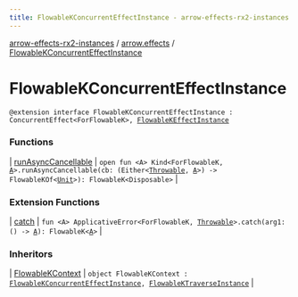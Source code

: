 ```yaml
---
title: FlowableKConcurrentEffectInstance - arrow-effects-rx2-instances
---
```


[arrow-effects-rx2-instances](../../index.html) / [arrow.effects](../index.html) / [FlowableKConcurrentEffectInstance](./index.html)

# FlowableKConcurrentEffectInstance

`@extension interface FlowableKConcurrentEffectInstance : ConcurrentEffect<ForFlowableK>, `[`FlowableKEffectInstance`](../-flowable-k-effect-instance/index.html)

### Functions

| [runAsyncCancellable](run-async-cancellable.html) | `open fun <A> Kind<ForFlowableK, `[`A`](run-async-cancellable.html#A)`>.runAsyncCancellable(cb: (Either<`[`Throwable`](https://kotlinlang.org/api/latest/jvm/stdlib/kotlin/-throwable/index.html)`, `[`A`](run-async-cancellable.html#A)`>) -> FlowableKOf<`[`Unit`](https://kotlinlang.org/api/latest/jvm/stdlib/kotlin/-unit/index.html)`>): FlowableK<Disposable>` |

### Extension Functions

| [catch](../../arrow.effects.flowablek.applicative-error/arrow.typeclasses.-applicative-error/catch.html) | `fun <A> ApplicativeError<ForFlowableK, `[`Throwable`](https://kotlinlang.org/api/latest/jvm/stdlib/kotlin/-throwable/index.html)`>.catch(arg1: () -> `[`A`](../../arrow.effects.flowablek.applicative-error/arrow.typeclasses.-applicative-error/catch.html#A)`): FlowableK<`[`A`](../../arrow.effects.flowablek.applicative-error/arrow.typeclasses.-applicative-error/catch.html#A)`>` |

### Inheritors

| [FlowableKContext](../-flowable-k-context/index.html) | `object FlowableKContext : `[`FlowableKConcurrentEffectInstance`](./index.html)`, `[`FlowableKTraverseInstance`](../-flowable-k-traverse-instance/index.html) |

